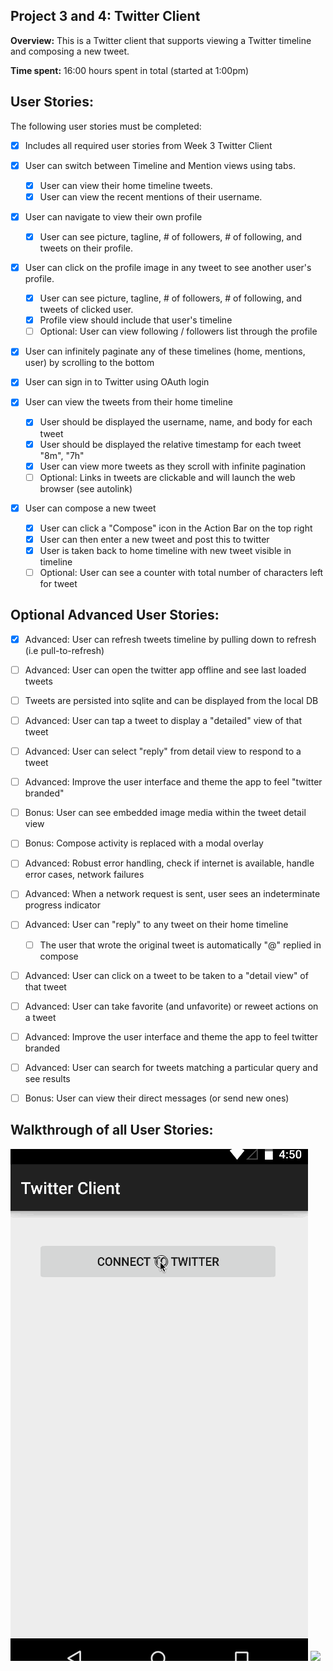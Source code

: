 Project 3 and 4: Twitter Client
-------------------------

**Overview:** This is a Twitter client that supports viewing a Twitter timeline and composing a new tweet.

**Time spent:** 16:00 hours spent in total (started at 1:00pm)

User Stories:
-------------

The following user stories must be completed:

- [x] Includes all required user stories from Week 3 Twitter Client
- [x] User can switch between Timeline and Mention views using tabs.
    - [x] User can view their home timeline tweets.
    - [x] User can view the recent mentions of their username.
- [x] User can navigate to view their own profile
    - [x] User can see picture, tagline, # of followers, # of following, and tweets on their profile.
- [x] User can click on the profile image in any tweet to see another user's profile.
    - [x] User can see picture, tagline, # of followers, # of following, and tweets of clicked user.
    - [x] Profile view should include that user's timeline
    - [ ] Optional: User can view following / followers list through the profile
- [x] User can infinitely paginate any of these timelines (home, mentions, user) by scrolling to the bottom

- [x] User can sign in to Twitter using OAuth login
- [x] User can view the tweets from their home timeline
    - [x] User should be displayed the username, name, and body for each tweet
    - [x] User should be displayed the relative timestamp for each tweet "8m", "7h"
    - [x] User can view more tweets as they scroll with infinite pagination
    - [ ] Optional: Links in tweets are clickable and will launch the web browser (see autolink)
- [x] User can compose a new tweet
    - [x] User can click a "Compose" icon in the Action Bar on the top right
    - [x] User can then enter a new tweet and post this to twitter
    - [x] User is taken back to home timeline with new tweet visible in timeline
    - [ ] Optional: User can see a counter with total number of characters left for tweet

Optional Advanced User Stories:
------------------------------

- [x] Advanced: User can refresh tweets timeline by pulling down to refresh (i.e pull-to-refresh)
- [ ] Advanced: User can open the twitter app offline and see last loaded tweets
- [ ] Tweets are persisted into sqlite and can be displayed from the local DB
- [ ] Advanced: User can tap a tweet to display a "detailed" view of that tweet
- [ ] Advanced: User can select "reply" from detail view to respond to a tweet
- [ ] Advanced: Improve the user interface and theme the app to feel "twitter branded"
- [ ] Bonus: User can see embedded image media within the tweet detail view
- [ ] Bonus: Compose activity is replaced with a modal overlay

- [ ] Advanced: Robust error handling, check if internet is available, handle error cases, network failures
- [ ] Advanced: When a network request is sent, user sees an indeterminate progress indicator
- [ ] Advanced: User can "reply" to any tweet on their home timeline
    - [ ] The user that wrote the original tweet is automatically "@" replied in compose
- [ ] Advanced: User can click on a tweet to be taken to a "detail view" of that tweet
- [ ] Advanced: User can take favorite (and unfavorite) or reweet actions on a tweet
- [ ] Advanced: Improve the user interface and theme the app to feel twitter branded
- [ ] Advanced: User can search for tweets matching a particular query and see results
- [ ] Bonus: User can view their direct messages (or send new ones)

Walkthrough of all User Stories:
-------------------------------

![](Walkthrough.gif)
![](Walkthrough2.gif)
